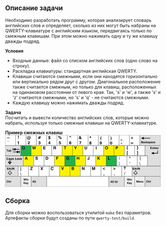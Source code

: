 Описание задачи
---
Необходимо разработать программу, которая анализирует словарь
английских слов и определяет, сколько из них могут быть набраны на
QWERTY-клавиатуре с английским языком, передвигаясь только по смежным
клавишам. При этом можно нажимать одну и ту же клавишу дважды подряд.  

**Условия**  
 - Входные данные: файл со списком английских слов (одно слово на строку).
 - Раскладка клавиатуры: стандартная английская QWERTY.
 - Клавиши считаются смежными, если они находятся горизонтально или
 вертикально рядом друг с другом. Диагональное расположение также считается
 смежным, но только для клавиш, расположенных на одинаковом расстоянии от
 левого края. Так, 's' и 'w', а также 's' и 'z' считаются смежными, но 's'
 и 'q' - не считаются смежными.
 - Каждую клавишу можно нажимать дважды подряд.

**Задача**  
Посчитать и вывести количество английских слов, которые можно
набрать, используя только смежные клавиши на QWERTY-клавиатуре.

**Пример смежных клавиш**  
<img src="example/example.png" alt="qwerty-example" width="500"/>  

Сборка
---
Для сборки можно воспользоваться утилитой `make` без параметров. Артефакты
сборки будут созданы по пути `qwerty-test/build`.
